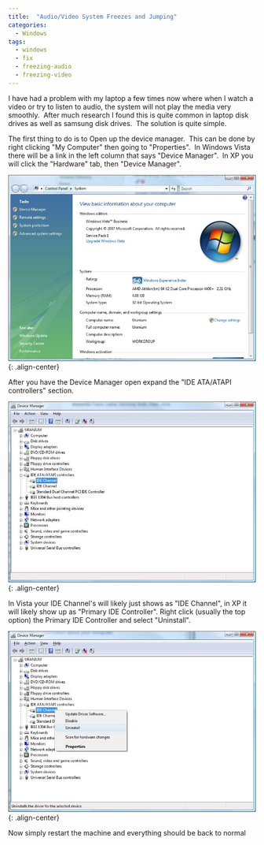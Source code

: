```yaml
---
title:  "Audio/Video System Freezes and Jumping"
categories: 
  - Windows
tags:
  - windows
  - fix
  - freezing-audio
  - freezing-video
---
```


I have had a problem with my laptop a few times now where when I watch a video or try to listen to audio, the system will not play the media very smoothly.  After much research I found this is quite common in laptop disk drives as well as samsung disk drives.  The solution is quite simple.

The first thing to do is to Open up the device manager.  This can be done by right clicking "My Computer" then going to "Properties".  In Windows Vista there will be a link in the left column that says "Device Manager".  In XP you will click the "Hardware" tab, then "Device Manager". 

![image-center](/assets/images/avjump1.jpg){: .align-center}

After you have the Device Manager open expand the "IDE ATA/ATAPI controllers" section.

![image-center](/assets/images/avjump2.jpg){: .align-center}

In Vista your IDE Channel's will likely just shows as "IDE Channel", in XP it will likely show up as "Primary IDE Controller". Right click (usually the top option) the Primary IDE Controller and select "Uninstall".

![image-center](/assets/images/avjump3.jpg){: .align-center}

Now simply restart the machine and everything should be back to normal